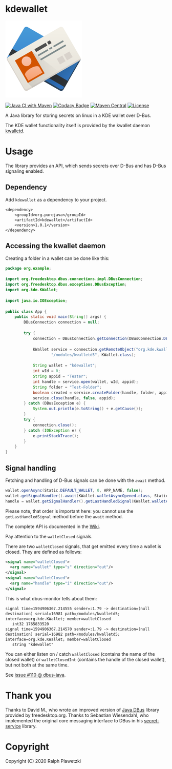 # kdewallet
![KWallet](KWallet.png)

[![Java CI with Maven](https://github.com/purejava/kdewallet/workflows/Java%20CI%20with%20Maven/badge.svg)](https://github.com/purejava/kdewallet/actions?query=workflow%3A%22Java+CI+with+Maven%22)
[![Codacy Badge](https://app.codacy.com/project/badge/Grade/da634cf61b71475293312f9bfadafde7)](https://www.codacy.com/manual/purejava/kdewallet?utm_source=github.com&amp;utm_medium=referral&amp;utm_content=purejava/kdewallet&amp;utm_campaign=Badge_Grade)
[![Maven Central](https://img.shields.io/maven-central/v/org.purejava/kdewallet.svg?label=Maven%20Central)](https://search.maven.org/search?q=g:%22org.purejava%22%20AND%20a:%22kdewallet%22)
[![License](https://img.shields.io/github/license/purejava/kdewallet.svg)](https://github.com/purejava/kdewallet/blob/master/LICENSE)

A Java library for storing secrets on linux in a KDE wallet over D-Bus.

The KDE wallet functionality itself is provided by the kwallet daemon [kwalletd](https://github.com/KDE/kwallet/tree/master/src/runtime/kwalletd).

# Usage
The library provides an API, which sends secrets over D-Bus and has D-Bus signaling enabled.

## Dependency
Add `kdewallet` as a dependency to your project.
```maven
<dependency>
    <groupId>org.purejava</groupId>
    <artifactId>kdewallet</artifactId>
    <version>1.0.1</version>
</dependency>
```

## Accessing the kwallet daemon
Creating a folder in a wallet can be done like this:
```java
package org.example;

import org.freedesktop.dbus.connections.impl.DBusConnection;
import org.freedesktop.dbus.exceptions.DBusException;
import org.kde.KWallet;

import java.io.IOException;

public class App {
    public static void main(String[] args) {
        DBusConnection connection = null;

        try {
            connection = DBusConnection.getConnection(DBusConnection.DBusBusType.SESSION);

            KWallet service = connection.getRemoteObject("org.kde.kwalletd5",
                    "/modules/kwalletd5", KWallet.class);

            String wallet = "kdewallet";
            int wId = 0;
            String appid = "Tester";
            int handle = service.open(wallet, wId, appid);
            String folder = "Test-Folder";
            boolean created = service.createFolder(handle, folder, appid);
            service.close(handle, false, appid);
        } catch (DBusException e) {
            System.out.println(e.toString() + e.getCause());
        }
        try {
            connection.close();
        } catch (IOException e) {
            e.printStackTrace();
        }
    }
}
```

## Signal handling
Fetching and handling of D-Bus signals can be done with the `await` method.
```java
wallet.openAsync(Static.DEFAULT_WALLET, 0, APP_NAME, false);
wallet.getSignalHandler().await(KWallet.walletAsyncOpened.class, Static.ObjectPaths.SECRETS, () -> null);
handle = wallet.getSignalHandler().getLastHandledSignal(KWallet.walletAsyncOpened.class, Static.ObjectPaths.SECRETS).handle;
```
Please note, that order is important here: you cannot use the `getLastHandledSignal` method before the `await` method.

The complete API is documented in the [Wiki](https://github.com/purejava/kdewallet/wiki/Home).

Pay attention to the `walletClosed` signals.

There are two `walletClosed` signals, that get emitted every time a wallet is closed. They are defined as follows:
```xml
<signal name="walletClosed">
  <arg name="wallet" type="s" direction="out"/>
</signal>
<signal name="walletClosed">
  <arg name="handle" type="i" direction="out"/>
</signal>
```

This is what dbus-monitor tells about them:
```log
signal time=1594906367.214555 sender=:1.79 -> destination=(null destination) serial=16981 path=/modules/kwalletd5; interface=org.kde.KWallet; member=walletClosed
   int32 1765833520
signal time=1594906367.214570 sender=:1.79 -> destination=(null destination) serial=16982 path=/modules/kwalletd5; interface=org.kde.KWallet; member=walletClosed
   string "kdewallet"
```
You can either listen on / catch `walletClosed` (contains the name of the closed wallet) or `walletClosedInt` (contains the handle of the closed wallet), but not both at the same time.

See [issue #110 @ dbus-java](https://github.com/hypfvieh/dbus-java/issues/110).

# Thank you
Thanks to David M., who wrote an improved version of [Java DBus](https://github.com/hypfvieh/dbus-java) library provided by freedesktop.org.
Thanks to Sebastian Wiesendahl, who implemented the original core messaging interface to DBus in his [secret-service](https://github.com/swiesend/secret-service) library.

# Copyright
Copyright (C) 2020 Ralph Plawetzki

